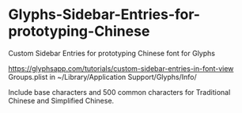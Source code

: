 # Glyphs-Sidebar-Entries-for-prototyping-Chinese
Custom Sidebar Entries for prototyping Chinese font for Glyphs

https://glyphsapp.com/tutorials/custom-sidebar-entries-in-font-view
Groups.plist in ~/Library/Application Support/Glyphs/Info/

Include base characters and 500 common characters for Traditional Chinese and Simplified Chinese.
